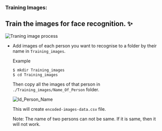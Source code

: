 ### Training Images:
##  Train the images for face recognition. :sparkles:


![Traning image process](https://miro.medium.com/max/1400/1*sgROTW1Wa-u4hhUN62tWyw.png)


- Add images of each person you want to recognise to a folder by their name in `Training_images`.

    Example
    ```bash
    $ mkdir Training_images
    $ cd Training_images
    ```
    Then copy all the images of that person in `./Training_images/Name_Of_Person` folder.

    ![Id_Person_Name](https://user-images.githubusercontent.com/92569441/165980616-66343df6-9272-43f6-a568-6c6fd0e74a82.png)

    This will create `encoded-images-data.csv` file.


    Note: The name of two persons can not be same. If it is same, then it will not work.
